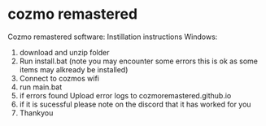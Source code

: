 # cozmo remastered
Cozmo remastered software:
Instillation instructions Windows:
1. download and unzip folder
2. Run install.bat (note you may encounter some errors this is ok as some items may alkready be installed)
3. Connect to cozmos wifi
4. run main.bat
5. if errors found Upload error logs to cozmoremastered.github.io
6. if it is sucessful please note on the discord that it has worked for you
7. Thankyou
